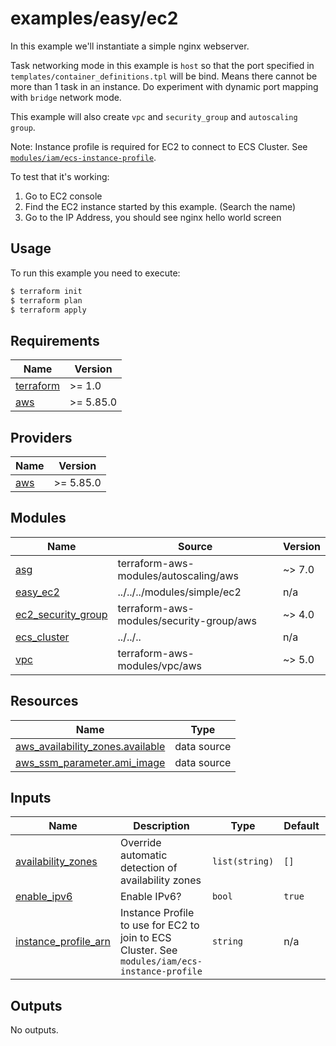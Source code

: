 # examples/easy/ec2

In this example we'll instantiate a simple nginx webserver.

Task networking mode in this example is `host` so that the port specified in `templates/container_definitions.tpl` will be bind.
Means there cannot be more than 1 task in an instance. Do experiment with dynamic port mapping with `bridge` network mode.

This example will also create `vpc` and `security_group` and `autoscaling group`.

Note: Instance profile is required for EC2 to connect to ECS Cluster. See [`modules/iam/ecs-instance-profile`](https://github.com/HENNGE/terraform-aws-ecs/tree/main/modules/iam/ecs-instance-profile).

To test that it's working:
1. Go to EC2 console
1. Find the EC2 instance started by this example. (Search the name)
1. Go to the IP Address, you should see nginx hello world screen

## Usage

To run this example you need to execute:

```bash
$ terraform init
$ terraform plan
$ terraform apply
```


<!-- BEGINNING OF PRE-COMMIT-TERRAFORM DOCS HOOK -->
## Requirements

| Name | Version |
|------|---------|
| <a name="requirement_terraform"></a> [terraform](#requirement\_terraform) | >= 1.0 |
| <a name="requirement_aws"></a> [aws](#requirement\_aws) | >= 5.85.0 |

## Providers

| Name | Version |
|------|---------|
| <a name="provider_aws"></a> [aws](#provider\_aws) | >= 5.85.0 |

## Modules

| Name | Source | Version |
|------|--------|---------|
| <a name="module_asg"></a> [asg](#module\_asg) | terraform-aws-modules/autoscaling/aws | ~> 7.0 |
| <a name="module_easy_ec2"></a> [easy\_ec2](#module\_easy\_ec2) | ../../../modules/simple/ec2 | n/a |
| <a name="module_ec2_security_group"></a> [ec2\_security\_group](#module\_ec2\_security\_group) | terraform-aws-modules/security-group/aws | ~> 4.0 |
| <a name="module_ecs_cluster"></a> [ecs\_cluster](#module\_ecs\_cluster) | ../../.. | n/a |
| <a name="module_vpc"></a> [vpc](#module\_vpc) | terraform-aws-modules/vpc/aws | ~> 5.0 |

## Resources

| Name | Type |
|------|------|
| [aws_availability_zones.available](https://registry.terraform.io/providers/hashicorp/aws/latest/docs/data-sources/availability_zones) | data source |
| [aws_ssm_parameter.ami_image](https://registry.terraform.io/providers/hashicorp/aws/latest/docs/data-sources/ssm_parameter) | data source |

## Inputs

| Name | Description | Type | Default | Required |
|------|-------------|------|---------|:--------:|
| <a name="input_availability_zones"></a> [availability\_zones](#input\_availability\_zones) | Override automatic detection of availability zones | `list(string)` | `[]` | no |
| <a name="input_enable_ipv6"></a> [enable\_ipv6](#input\_enable\_ipv6) | Enable IPv6? | `bool` | `true` | no |
| <a name="input_instance_profile_arn"></a> [instance\_profile\_arn](#input\_instance\_profile\_arn) | Instance Profile to use for EC2 to join to ECS Cluster. See `modules/iam/ecs-instance-profile` | `string` | n/a | yes |

## Outputs

No outputs.
<!-- END OF PRE-COMMIT-TERRAFORM DOCS HOOK -->
